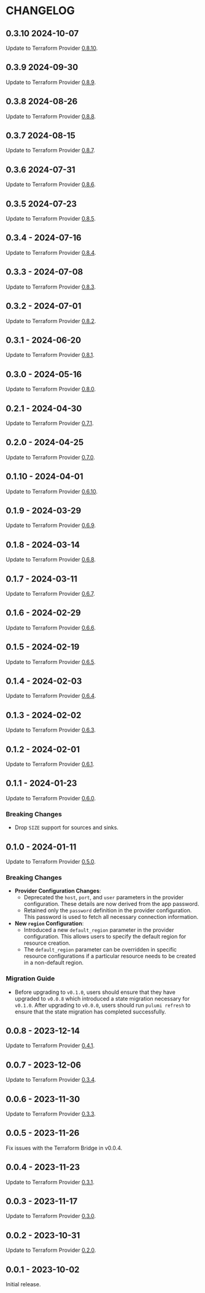CHANGELOG
=========
## 0.3.10 2024-10-07
Update to Terraform Provider [0.8.10](https://github.com/MaterializeInc/terraform-provider-materialize/releases/tag/v0.8.10).

## 0.3.9 2024-09-30
Update to Terraform Provider [0.8.9](https://github.com/MaterializeInc/terraform-provider-materialize/releases/tag/v0.8.9).

## 0.3.8 2024-08-26
Update to Terraform Provider [0.8.8](https://github.com/MaterializeInc/terraform-provider-materialize/releases/tag/v0.8.8).

## 0.3.7 2024-08-15
Update to Terraform Provider [0.8.7](https://github.com/MaterializeInc/terraform-provider-materialize/releases/tag/v0.8.7).

## 0.3.6 2024-07-31
Update to Terraform Provider [0.8.6](https://github.com/MaterializeInc/terraform-provider-materialize/releases/tag/v0.8.6).

## 0.3.5 2024-07-23
Update to Terraform Provider [0.8.5](https://github.com/MaterializeInc/terraform-provider-materialize/releases/tag/v0.8.5).

## 0.3.4 - 2024-07-16
Update to Terraform Provider [0.8.4](https://github.com/MaterializeInc/terraform-provider-materialize/releases/tag/v0.8.4).

## 0.3.3 - 2024-07-08
Update to Terraform Provider [0.8.3](https://github.com/MaterializeInc/terraform-provider-materialize/releases/tag/v0.8.3).

## 0.3.2 - 2024-07-01
Update to Terraform Provider [0.8.2](https://github.com/MaterializeInc/terraform-provider-materialize/releases/tag/v0.8.2).

## 0.3.1 - 2024-06-20
Update to Terraform Provider [0.8.1](https://github.com/MaterializeInc/terraform-provider-materialize/releases/tag/v0.8.1).

## 0.3.0 - 2024-05-16
Update to Terraform Provider [0.8.0](https://github.com/MaterializeInc/terraform-provider-materialize/releases/tag/v0.8.0).

## 0.2.1 - 2024-04-30
Update to Terraform Provider [0.7.1](https://github.com/MaterializeInc/terraform-provider-materialize/releases/tag/v0.7.1).

## 0.2.0 - 2024-04-25
Update to Terraform Provider [0.7.0](https://github.com/MaterializeInc/terraform-provider-materialize/releases/tag/v0.7.0).

## 0.1.10 - 2024-04-01
Update to Terraform Provider [0.6.10](https://github.com/MaterializeInc/terraform-provider-materialize/releases/tag/v0.6.10).

## 0.1.9 - 2024-03-29
Update to Terraform Provider [0.6.9](https://github.com/MaterializeInc/terraform-provider-materialize/releases/tag/v0.6.9).

## 0.1.8 - 2024-03-14
Update to Terraform Provider [0.6.8](https://github.com/MaterializeInc/terraform-provider-materialize/releases/tag/v0.6.8).

## 0.1.7 - 2024-03-11
Update to Terraform Provider [0.6.7](https://github.com/MaterializeInc/terraform-provider-materialize/releases/tag/v0.6.7).

## 0.1.6 - 2024-02-29
Update to Terraform Provider [0.6.6](https://github.com/MaterializeInc/terraform-provider-materialize/releases/tag/v0.6.6).

## 0.1.5 - 2024-02-19
Update to Terraform Provider [0.6.5](https://github.com/MaterializeInc/terraform-provider-materialize/releases/tag/v0.6.5).

## 0.1.4 - 2024-02-03
Update to Terraform Provider [0.6.4](https://github.com/MaterializeInc/terraform-provider-materialize/releases/tag/v0.6.4).

## 0.1.3 - 2024-02-02
Update to Terraform Provider [0.6.3](https://github.com/MaterializeInc/terraform-provider-materialize/releases/tag/v0.6.3).

## 0.1.2 - 2024-02-01
Update to Terraform Provider [0.6.1](https://github.com/MaterializeInc/terraform-provider-materialize/releases/tag/v0.6.1).

## 0.1.1 - 2024-01-23
Update to Terraform Provider [0.6.0](https://github.com/MaterializeInc/terraform-provider-materialize/releases/tag/v0.6.0).

### Breaking Changes
* Drop `SIZE` support for sources and sinks.

## 0.1.0 - 2024-01-11
Update to Terraform Provider [0.5.0](https://github.com/MaterializeInc/terraform-provider-materialize/releases/tag/v0.5.0).

### Breaking Changes
* **Provider Configuration Changes**:
  * Deprecated the `host`, `port`, and `user` parameters in the provider configuration. These details are now derived from the app password.
  * Retained only the `password` definition in the provider configuration. This password is used to fetch all necessary connection information.
* **New `region` Configuration**:
  * Introduced a new `default_region` parameter in the provider configuration. This allows users to specify the default region for resource creation.
  * The `default_region` parameter can be overridden in specific resource configurations if a particular resource needs to be created in a non-default region.

### Migration Guide
* Before upgrading to `v0.1.0`, users should ensure that they have upgraded to `v0.0.8` which introduced a state migration necessary for `v0.1.0`. After upgrading to `v0.0.0`, users should run `pulumi refresh` to ensure that the state migration has completed successfully.

## 0.0.8 - 2023-12-14
Update to Terraform Provider [0.4.1](https://github.com/MaterializeInc/terraform-provider-materialize/releases/tag/v0.4.1).

## 0.0.7 - 2023-12-06
Update to Terraform Provider [0.3.4](https://github.com/MaterializeInc/terraform-provider-materialize/releases/tag/v0.3.4).

## 0.0.6 - 2023-11-30
Update to Terraform Provider [0.3.3](https://github.com/MaterializeInc/terraform-provider-materialize/releases/tag/v0.3.3).

## 0.0.5 - 2023-11-26
Fix issues with the Terraform Bridge in v0.0.4.

## 0.0.4 - 2023-11-23
Update to Terraform Provider [0.3.1](https://github.com/MaterializeInc/terraform-provider-materialize/releases/tag/v0.3.1).

## 0.0.3 - 2023-11-17
Update to Terraform Provider [0.3.0](https://github.com/MaterializeInc/terraform-provider-materialize/releases/tag/v0.3.0).

## 0.0.2 - 2023-10-31
Update to Terraform Provider [0.2.0](https://github.com/MaterializeInc/terraform-provider-materialize/releases/tag/v0.2.0).

## 0.0.1 - 2023-10-02
Initial release.
